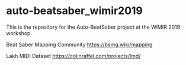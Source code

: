 # auto-beatsaber_wimir2019
This is the repository for the Auto-BeatSaber project at the WiMIR 2019 workshop.

Beat Saber Mapping Community
https://bsmg.wiki/mapping

Lakh MIDI Dataset
https://colinraffel.com/projects/lmd/
